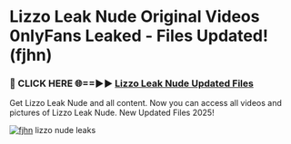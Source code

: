 # Lizzo Leak Nude Original Videos 0nlyFans Leaked - Files Updated! (fjhn)

<h3>🔴 CLICK HERE 🌐==►► <a href="https://tinyurl.com/5h6xmrr3" rel="nofollow">Lizzo Leak Nude Updated Files</a></h3>

Get Lizzo Leak Nude and all content. Now you can access all videos and pictures of Lizzo Leak Nude. New Updated Files 2025!

[![fjhn](https://i.imgur.com/KVD873Z.gif)](https://tinyurl.com/5h6xmrr3)
lizzo nude leaks